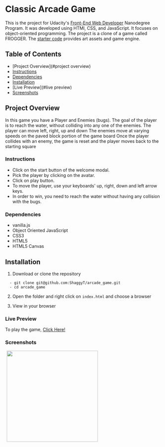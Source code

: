 # Classic Arcade Game

This is the project for Udacity's [ Front-End Web Developer](https://www.udacity.com/course/front-end-web-developer-nanodegree--nd001) Nanodegree Program. It was developed using HTMl, CSS, and JavaScript. It focuses on object-oriented programming.
The project is a clone of a game called FROGGER.
The [starter code](https://github.com/udacity/frontend-nanodegree-arcade-game) provides art assets and game engine.

## Table of Contents

- [Project Overview](#project overview)
- [Instructions](#instructions)
- [Dependencies](#dependencies)
- [Installation](#installation)
- [Live Preview](#live preview)
- [Screenshots](#screenshots)

## Project Overview

In this game you have a Player and Enemies (bugs). The goal of the player is to reach the water, without colliding into any one of the enemies.
The player can move left, right, up and down
The enemies move at varying speeds on the paved block portion of the game board
Once the player collides with an enemy, the game is reset and the player moves back to the starting square


###  Instructions

  - Click on the start button of the welcome modal.
  - Pick the player by clicking on the avatar.
  - Click on play button.
  - To move the player, use your keyboards' up, right, down and left arrow keys.
  - In order to win, you need to reach the water without having any collision with the bugs.


###  Dependencies

- vanilla.js
- Object Oriented JavaScript
- CSS3
- HTML5  
- HTML5 Canvas

## Installation

  1. Download or clone the repository
  ```
    - git clone git@github.com:ShaggyT/arcade_game.git
    - cd arcade_game
  ```
  2. Open the folder and right click on ```index.html``` and choose a browser

  3. View in your browser

###  Live Preview
To play the game, [Click Here!](https://froggerudacity.netlify.com)

###  Screenshots

<img src="imgages/screenshot.png" width=294 margin=5 style="margin: 0px 5px">
